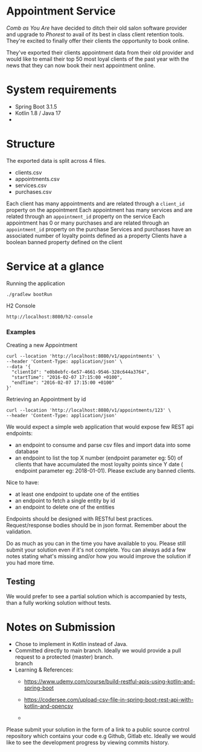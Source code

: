 # Appointment Service

*Comb as You Are* have decided to ditch their old salon software provider
and upgrade to *Phorest* to avail of its best in class client retention tools.
They're excited to finally offer their clients the opportunity to book online.

They've exported their clients appointment data from their old provider and
would like to email their top 50 most loyal clients of the past year with the news
that they can now book their next appointment online.

# System requirements

* Spring Boot 3.1.5
* Kotlin 1.8 / Java 17
*

# Structure

The exported data is split across 4 files.

* clients.csv
* appointments.csv
* services.csv
* purchases.csv

Each client has many appointments and are related through a `client_id` property on the appointment
Each appointment has many services and are related through an `appointment_id` property on the service
Each appointment has 0 or many purchases and are related through an `appointment_id` property on the purchase
Services and purchases have an associated number of loyalty points defined as a property
Clients have a boolean banned property defined on the client

# Service at a glance

Running the application

```
./gradlew bootRun
```

H2 Console

```
http://localhost:8080/h2-console
```

### Examples

Creating a new Appointment

```
curl --location 'http://localhost:8080/v1/appointments' \
--header 'Content-Type: application/json' \
--data '{
  "clientId": "e0b8ebfc-6e57-4661-9546-328c644a3764",
  "startTime": "2016-02-07 17:15:00 +0100",
  "endTime": "2016-02-07 17:15:00 +0100"
}'
```

Retrieving an Appointment by id

```
curl --location 'http://localhost:8080/v1/appointments/123' \
--header 'Content-Type: application/json'
```

We would expect a simple web application that would expose few REST api endpoints:

* an endpoint to consume and parse csv files and import data into some database
* an endpoint to list the top X number (endpoint parameter eg: 50) of clients that have accumulated the most loyalty points since Y date (
  endpoint parameter eg: 2018-01-01). Please exclude any banned clients.

Nice to have:

* at least one endpoint to update one of the entities
* an endpoint to fetch a single entity by id
* an endpoint to delete one of the entities

Endpoints should be designed with RESTful best practices. Request/response bodies should be in json format. Remember about the validation.

Do as much as you can in the time you have available to you. Please still submit your solution even if it's not complete. You can always add
a few notes stating what's missing and/or how you would improve the solution if you had more time.

## Testing

We would prefer to see a partial solution which is accompanied by tests, than a fully working solution without tests.

# Notes on Submission

* Chose to implement in Kotlin instead of Java.
* Committed directly to main branch. Ideally we would provide a pull request to a protected (master) branch.  
  branch
* Learning & References:
    * https://www.udemy.com/course/build-restful-apis-using-kotlin-and-spring-boot
    * https://codersee.com/upload-csv-file-in-spring-boot-rest-api-with-kotlin-and-opencsv

    *

Please submit your solution in the form of a link to a public source control repository which contains your code e.g Github, Gitlab
etc.
Ideally we would like to see the development progress by viewing commits history.